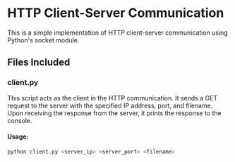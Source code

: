 # HTTP Client-Server Communication

This is a simple implementation of HTTP client-server communication using Python's socket module.

## Files Included

### client.py

This script acts as the client in the HTTP communication. It sends a GET request to the server with the specified IP address, port, and filename. Upon receiving the response from the server, it prints the response to the console.

#### Usage:
```bash
python client.py <server_ip> <server_port> <filename>

